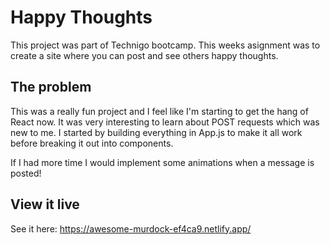# Happy Thoughts
This project was part of Technigo bootcamp. This weeks asignment was to create a site where you can post and see others happy thoughts. 


## The problem

This was a really fun project and I feel like I'm starting to get the hang of React now. It was very interesting to learn about POST requests which was new to me. I started by building everything in App.js to make it all work before breaking it out into components. 

If I had more time I would implement some animations when a message is posted!

## View it live

See it here: https://awesome-murdock-ef4ca9.netlify.app/

